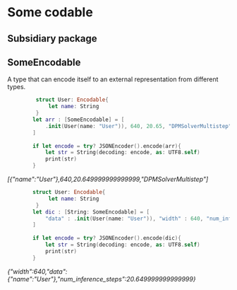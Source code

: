# Some codable
## Subsidiary package

## SomeEncodable
A type that can encode itself to an external representation from different types.

```swift
         struct User: Encodable{
             let name: String
         }
        let arr : [SomeEncodable] = [
            .init(User(name: "User")), 640, 20.65, "DPMSolverMultistep"
        ]
        
        if let encode = try? JSONEncoder().encode(arr){
            let str = String(decoding: encode, as: UTF8.self)
            print(str)
        }
```
*[{"name":"User"},640,20.649999999999999,"DPMSolverMultistep"]*

```swift
        struct User: Encodable{
             let name: String
         }
        let dic : [String: SomeEncodable] = [
            "data" : .init(User(name: "User")), "width" : 640, "num_inference_steps" : 20.65
        ]
        
        if let encode = try? JSONEncoder().encode(dic){
            let str = String(decoding: encode, as: UTF8.self)
            print(str)
        }

```

*{"width":640,"data":{"name":"User"},"num_inference_steps":20.649999999999999}*
